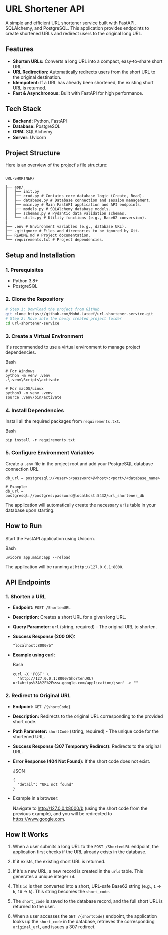 
# URL Shortener API

A simple and efficient URL shortener service built with FastAPI, SQLAlchemy, and PostgreSQL.
This application provides endpoints to create shortened URLs and redirect users to the original long URL.

## Features

* **Shorten URLs:** Converts a long URL into a compact, easy-to-share short URL.
* **URL Redirection:** Automatically redirects users from the short URL to the original destination.
* **Idempotent:** If a URL has already been shortened, the existing short URL is returned.
* **Fast & Asynchronous:** Built with FastAPI for high performance.

## Tech Stack

* **Backend:** Python, FastAPI
* **Database:** PostgreSQL
* **ORM:** SQLAlchemy
* **Server:** Uvicorn

## Project Structure

Here is an overview of the project's file structure:


```

URL-SHORTNER/

├── app/
│   ├── init.py
│   ├── crud.py # Contains core database logic (Create, Read).
│   ├── database.py # Database connection and session management.
│   ├── main.py # Main FastAPI application and API endpoints.
│   ├── models.py # SQLAlchemy database models.
│   ├── schemas.py # Pydantic data validation schemas.
│   └── utils.py # Utility functions (e.g., Base62 conversion).
|
├── .env # Environment variables (e.g., database URL).
├── .gitignore # Files and directories to be ignored by Git.
├── README.md # Project documentation.
└── requirements.txt # Project dependencies.

```

## Setup and Installation

### 1. Prerequisites

* Python 3.8+
* PostgreSQL

### 2. Clone the Repository

```sh
# Step 1: Download the project from GitHub
git clone https://github.com/Mohd-Lateef/url-shortener-service.git
# Step 2: Move into the newly created project folder
cd url-shortener-service

```

### 3. Create a Virtual Environment

It's recommended to use a virtual environment to manage project dependencies.

Bash

```
# For Windows
python -m venv .venv
.\.venv\Scripts\activate

# For macOS/Linux
python3 -m venv .venv
source .venv/bin/activate

```

### 4. Install Dependencies

Install all the required packages from `requirements.txt`.

Bash

```
pip install -r requirements.txt

```

### 5. Configure Environment Variables

Create a `.env` file in the project root and add your PostgreSQL database connection URL.
```
db_url = postgresql://<user>:<password>@<host>:<port>/<database_name>

# Example:
db_url = postgresql://postgres:password@localhost:5432/url_shortener_db

```

The application will automatically create the necessary `urls` table in your database upon starting.

## How to Run

Start the FastAPI application using Uvicorn.

Bash

```
uvicorn app.main:app --reload

```

The application will be running at `http://127.0.0.1:8000`.

## API Endpoints

### 1. Shorten a URL

-   **Endpoint:** `POST /ShortenURL`
    
-   **Description:** Creates a short URL for a given long URL.
    
-   **Query Parameter:** `url` (string, required) - The original URL to shorten.
    
-   **Success Response (200 OK):**
    
    ```
    "localhost:8000/b"
    
    ```
    
-   **Example using curl:**
    
    Bash
    
    ```
    curl -X 'POST' \
      'http://127.0.0.1:8000/ShortenURL?url=https%3A%2F%2Fwww.google.com/application/json' -d ""
    
    ```
    

### 2. Redirect to Original URL

-   **Endpoint:** `GET /{shortCode}`
    
-   **Description:** Redirects to the original URL corresponding to the provided short code.
    
-   **Path Parameter:** `shortCode` (string, required) - The unique code for the shortened URL.
    
-   **Success Response (307 Temporary Redirect):** Redirects to the original URL.
    
-   **Error Response (404 Not Found):** If the short code does not exist.
    
    JSON
    
    ```
    {
      "detail": "URL not found"
    }
    
    ```
    
-   Example in a browser:
    
    Navigate to http://127.0.0.1:8000/b (using the short code from the previous example), and you will be redirected to https://www.google.com.
    

## How It Works

1.  When a user submits a long URL to the `POST /ShortenURL` endpoint, the application first checks if the URL already exists in the database.
    
2.  If it exists, the existing short URL is returned.
    
3.  If it's a new URL, a new record is created in the `urls` table. This generates a unique integer `id`.
    
4.  This `id` is then converted into a short, URL-safe Base62 string (e.g., `1` -> `b`, `10` -> `k`). This string becomes the `short_code`.
    
5.  The `short_code` is saved to the database record, and the full short URL is returned to the user.
    
6.  When a user accesses the `GET /{shortCode}` endpoint, the application looks up the `short_code` in the database, retrieves the corresponding `original_url`, and issues a 307 redirect.